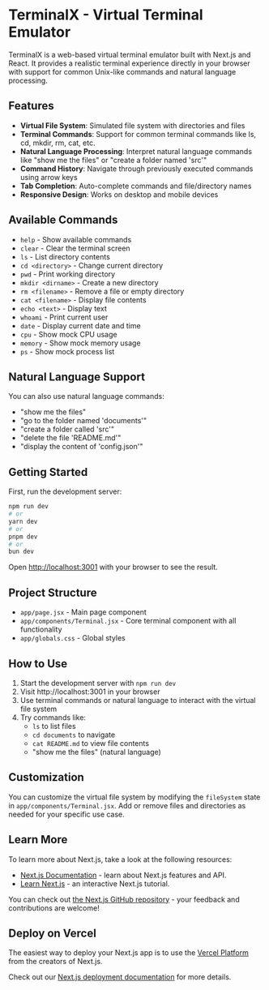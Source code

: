 # TerminalX - Virtual Terminal Emulator

TerminalX is a web-based virtual terminal emulator built with Next.js and React. It provides a realistic terminal experience directly in your browser with support for common Unix-like commands and natural language processing.

## Features

- **Virtual File System**: Simulated file system with directories and files
- **Terminal Commands**: Support for common terminal commands like ls, cd, mkdir, rm, cat, etc.
- **Natural Language Processing**: Interpret natural language commands like "show me the files" or "create a folder named 'src'"
- **Command History**: Navigate through previously executed commands using arrow keys
- **Tab Completion**: Auto-complete commands and file/directory names
- **Responsive Design**: Works on desktop and mobile devices

## Available Commands

- `help` - Show available commands
- `clear` - Clear the terminal screen
- `ls` - List directory contents
- `cd <directory>` - Change current directory
- `pwd` - Print working directory
- `mkdir <dirname>` - Create a new directory
- `rm <filename>` - Remove a file or empty directory
- `cat <filename>` - Display file contents
- `echo <text>` - Display text
- `whoami` - Print current user
- `date` - Display current date and time
- `cpu` - Show mock CPU usage
- `memory` - Show mock memory usage
- `ps` - Show mock process list

## Natural Language Support

You can also use natural language commands:
- "show me the files"
- "go to the folder named 'documents'"
- "create a folder called 'src'"
- "delete the file 'README.md'"
- "display the content of 'config.json'"

## Getting Started

First, run the development server:

```bash
npm run dev
# or
yarn dev
# or
pnpm dev
# or
bun dev
```

Open [http://localhost:3001](http://localhost:3001) with your browser to see the result.

## Project Structure

- `app/page.jsx` - Main page component
- `app/components/Terminal.jsx` - Core terminal component with all functionality
- `app/globals.css` - Global styles

## How to Use

1. Start the development server with `npm run dev`
2. Visit http://localhost:3001 in your browser
3. Use terminal commands or natural language to interact with the virtual file system
4. Try commands like:
   - `ls` to list files
   - `cd documents` to navigate
   - `cat README.md` to view file contents
   - "show me the files" (natural language)

## Customization

You can customize the virtual file system by modifying the `fileSystem` state in `app/components/Terminal.jsx`. Add or remove files and directories as needed for your specific use case.

## Learn More

To learn more about Next.js, take a look at the following resources:

- [Next.js Documentation](https://nextjs.org/docs) - learn about Next.js features and API.
- [Learn Next.js](https://nextjs.org/learn) - an interactive Next.js tutorial.

You can check out [the Next.js GitHub repository](https://github.com/vercel/next.js) - your feedback and contributions are welcome!

## Deploy on Vercel

The easiest way to deploy your Next.js app is to use the [Vercel Platform](https://vercel.com/new?utm_medium=default-template&filter=next.js&utm_source=create-next-app&utm_campaign=create-next-app-readme) from the creators of Next.js.

Check out our [Next.js deployment documentation](https://nextjs.org/docs/app/building-your-application/deploying) for more details.
